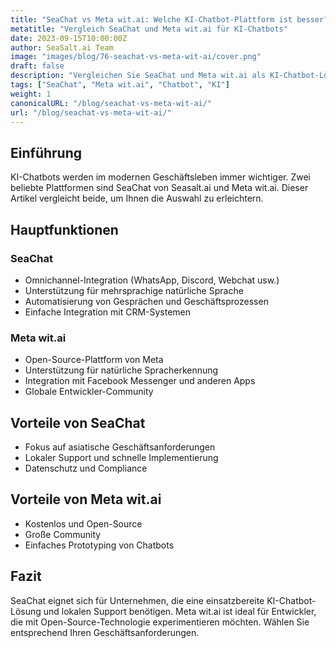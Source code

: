 ```yaml
---
title: "SeaChat vs Meta wit.ai: Welche KI-Chatbot-Plattform ist besser?"
metatitle: "Vergleich SeaChat und Meta wit.ai für KI-Chatbots"
date: 2023-09-15T10:00:00Z
author: SeaSalt.ai Team
image: "images/blog/76-seachat-vs-meta-wit-ai/cover.png"
draft: false
description: "Vergleichen Sie SeaChat und Meta wit.ai als KI-Chatbot-Lösung für Ihr Unternehmen. Erfahren Sie mehr über Funktionen, Vorteile und die beste Wahl für Ihre Anforderungen."
tags: ["SeaChat", "Meta wit.ai", "Chatbot", "KI"]
weight: 1
canonicalURL: "/blog/seachat-vs-meta-wit-ai/"
url: "/blog/seachat-vs-meta-wit-ai/"
---
```


## Einführung

KI-Chatbots werden im modernen Geschäftsleben immer wichtiger. Zwei beliebte Plattformen sind SeaChat von Seasalt.ai und Meta wit.ai. Dieser Artikel vergleicht beide, um Ihnen die Auswahl zu erleichtern.

## Hauptfunktionen

### SeaChat
- Omnichannel-Integration (WhatsApp, Discord, Webchat usw.)
- Unterstützung für mehrsprachige natürliche Sprache
- Automatisierung von Gesprächen und Geschäftsprozessen
- Einfache Integration mit CRM-Systemen

### Meta wit.ai
- Open-Source-Plattform von Meta
- Unterstützung für natürliche Spracherkennung
- Integration mit Facebook Messenger und anderen Apps
- Globale Entwickler-Community

## Vorteile von SeaChat
- Fokus auf asiatische Geschäftsanforderungen
- Lokaler Support und schnelle Implementierung
- Datenschutz und Compliance

## Vorteile von Meta wit.ai
- Kostenlos und Open-Source
- Große Community
- Einfaches Prototyping von Chatbots

## Fazit

SeaChat eignet sich für Unternehmen, die eine einsatzbereite KI-Chatbot-Lösung und lokalen Support benötigen. Meta wit.ai ist ideal für Entwickler, die mit Open-Source-Technologie experimentieren möchten. Wählen Sie entsprechend Ihren Geschäftsanforderungen.
